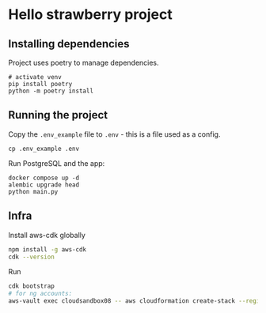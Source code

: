 # Hello strawberry project

## Installing dependencies

Project uses poetry to manage dependencies.
```
# activate venv
pip install poetry
python -m poetry install
```

## Running the project

Copy the `.env_example` file to `.env` - this is a file used as a config.
```
cp .env_example .env
```

Run PostgreSQL and the app:
```
docker compose up -d
alembic upgrade head
python main.py
```

## Infra

Install aws-cdk globally
```bash
npm install -g aws-cdk
cdk --version
```

Run
```bash
cdk bootstrap
# for ng accounts:
aws-vault exec cloudsandbox08 -- aws cloudformation create-stack --region eu-central-1 --capabilities CAPABILITY_NAMED_IAM --template-body file://my-bootstrap.yml --parameters ParameterKey=PermissionsBoundaryPolicy,ParameterValue=arn:aws:iam::690296641723:policy/netguru-boundary ParameterKey=CloudFormationExecutionPolicies,ParameterValue=arn:aws:iam::690296641723:policy/netguru-boundary --stack-name CDKToolkit
```
